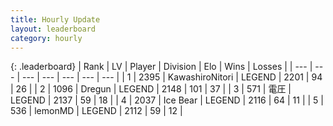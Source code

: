 ```yaml
---
title: Hourly Update
layout: leaderboard
category: hourly
---
```


{: .leaderboard}
| Rank | LV | Player | Division | Elo | Wins | Losses |
| --- | --- | --- | --- | --- | --- | --- |
| <span data-change="0">1</span> | 2395 | <span title="ID: 164871">KawashiroNitori</span> | LEGEND | <span data-change="5">2201</span> | <span data-change="1">94</span> | <span data-change="0">26</span> |
| <span data-change="0">2</span> | 1096 | <span title="ID: 337810">Dregun</span> | LEGEND | <span data-change="0">2148</span> | <span data-change="0">101</span> | <span data-change="0">37</span> |
| <span data-change="0">3</span> | 571 | <span title="ID: 407707">電圧</span> | LEGEND | <span data-change="0">2137</span> | <span data-change="0">59</span> | <span data-change="0">18</span> |
| <span data-change="0">4</span> | 2037 | <span title="ID: 417840">Ice Bear</span> | LEGEND | <span data-change="0">2116</span> | <span data-change="0">64</span> | <span data-change="0">11</span> |
| <span data-change="0">5</span> | 536 | <span title="ID: 76009">lemonMD</span> | LEGEND | <span data-change="0">2112</span> | <span data-change="0">59</span> | <span data-change="0">12</span> |